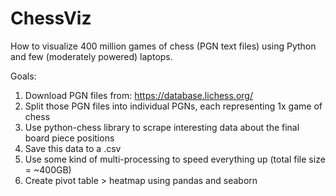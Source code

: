 # ChessViz
How to visualize 400 million games of chess (PGN text files) using Python and few (moderately powered) laptops.

Goals: 
1) Download PGN files from: https://database.lichess.org/
2) Split those PGN files into individual PGNs, each representing 1x game of chess
3) Use python-chess library to scrape interesting data about the final board piece positions
4) Save this data to a .csv
5) Use some kind of multi-processing to speed everything up (total file size = ~400GB)
6) Create pivot table > heatmap using pandas and seaborn
